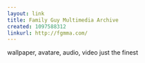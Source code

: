 ```yaml
---
layout: link
title: Family Guy Multimedia Archive
created: 1097588312
linkurl: http://fgmma.com/
---
```

wallpaper, avatare, audio, video
just the finest
